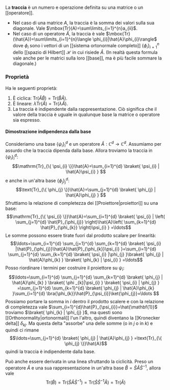 La **traccia** è un numero e operazione definita su una matrice o un [[operatore]].
- Nel caso di una matrice $A$, la traccia è la somma dei valori sulla sua diagonale. Vale $\mbox{Tr}(A)=\sum\limits_{i=1}^{n}a_{ii}$.
- Nel caso di un operatore $\hat{A}$, la traccia è vale $\mbox{Tr}(\hat{A})=\sum\limits_{i=1}^{n}\langle \phi_{i}|\hat{A}\phi_{i}\rangle$ dove $\phi_{i}$ sono i vettori di un [[sistema ortonormale completo]] $\{ \phi_{i} \}_{i=1}^{n}$ dello [[spazio di Hilbert]] $\mathcal{H}$ in cui risiede $\hat{A}$. (In realtà questa formula vale anche per le matrici sulla loro [[base]], ma è più facile sommare la diagonale.)
### Proprietà
Ha le seguenti proprietà:
1. È ciclica: $\mbox{Tr}(\hat{A}\hat{B})=\mbox{Tr}(\hat{B}\hat{A})$.
2. È lineare: $\lambda\text{Tr}(\hat{A})=\text{Tr}(\lambda \hat{A})$.
3. La traccia è indipendente dalla rappresentazione. Ciò significa che il valore della traccia è uguale in qualunque base la matrice o operatore sia espresso.
#### Dimostrazione indipendenza dalla base
Consideriamo una base $\{ \psi_{i} \}_{i}^{d}$ e un operatore $\hat{A}: \mathbb{C}^{d}\to \mathbb{C}^{d}$. Assumiamo per assurdo che la traccia dipenda dalla base. Allora troviamo la traccia in $\{ \psi_{i} \}_{i}^{d}$:
$$\mathrm{Tr}_{\{ \psi_{i} \}}\hat{A}=\sum_{i=1}^{d} \braket{ \psi_{i} | \hat{A}\psi_{i}  } $$
e anche in un'altra base $\{ \phi_{j} \}_{j}^{d}$:
$$\text{Tr}_{\{ \phi_{j} \}}\hat{A}=\sum_{j=1}^{d} \braket{ \phi_{j} | \hat{A}\phi_{j} } $$
Sfruttiamo la relazione di completezza dei [[Proiettore|proiettori]] su una base:
$$\mathrm{Tr}_{\{ \psi_{i} \}}\hat{A}=\sum_{i=1}^{d} \braket{ \psi_{i} | \left( \sum_{j=1}^{d} \hat{P}_{\phi_{j}} \right)\hat{A}\left( \sum_{k=1}^{d} \hat{P}_{\phi_{k}} \right)\psi_{i} } =\ldots$$
Le somme possono essere tirate fuori dal prodotto scalare per linearità:
$$\ldots=\sum_{i=1}^{d} \sum_{j=1}^{d} \sum_{k=1}^{d} \braket{ \psi_{i} |\hat{P}_{\phi_{j}}\hat{A}\hat{P}_{\phi_{k}}\psi_{i}  }=\sum_{i=1}^{d} \sum_{j=1}^{d} \sum_{k=1}^{d} \braket{ \psi_{i} |\phi_{j}  }\braket{ \phi_{j} | \hat{A}\phi_{k} } \braket{ \phi_{k} | \psi_{i} } =\ldots$$
Posso riordinare i termini per costruire il proiettore su $\psi_{i}$:
$$\ldots=\sum_{i=1}^{d} \sum_{j=1}^{d} \sum_{k=1}^{d} \braket{ \phi_{j} | \hat{A}\phi_{k} } \braket{ \phi _{k}|\psi_{i} } \braket{ \psi_{i} | \phi_{j} } =\sum_{j=1}^{d} \sum_{k=1}^{d} \braket{ \phi_{j} | \hat{A}\phi_{k} }\sum_{i=1}^{d} \bra{\phi_{k}}\hat{P}_{\psi_{i}}\ket{\phi_{j}}=\ldots $$
Possiamo portare la somma in $i$ dentro il prodotto scalere e con la relazione di completezza vale $\sum_{i=1}^{d}\hat{P}_{\psi_{i}}=\hat{\mathbf{1}}$ troviamo $\braket{ \phi_{k} | \phi_{j} }$, ma questi sono [[Orthonormality|ortonormali]] l'un l'altro, quindi diventano la [[Kronecker delta]] $\delta_{kj}$. Ma questa delta "assorbe" una delle somme (o in $j$ o in $k$) e quindi ci rimane
$$\ldots=\sum_{j=1}^{d} \braket{ \phi_{j} | \hat{A}\phi_{j} } =\text{Tr}_{\{ \phi_{j} \}}\hat{A}$$
quindi la traccia è indipendente dalla base.

Può anche essere derivata in una linea sfruttando la ciclicità. Preso un operatore $\hat{A}$ e una sua rappresentazione in un'altra base $\hat{B}=\hat{S}\hat{A}\hat{S}^{-1}$, allora vale
$$\text{Tr}(\hat{B})=\text{Tr}(\hat{S}\hat{A}\hat{S}^{-1})=\text{Tr}(\hat{S}\hat{S}^{-1}\hat{A})=\text{Tr}(\hat{A})$$
